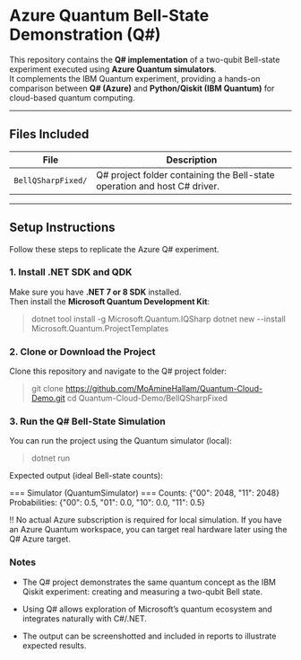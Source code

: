 # Azure Quantum Bell-State Demonstration (Q#)

This repository contains the **Q# implementation** of a two-qubit Bell-state experiment executed using **Azure Quantum simulators**.  
It complements the IBM Quantum experiment, providing a hands-on comparison between **Q# (Azure)** and **Python/Qiskit (IBM Quantum)** for cloud-based quantum computing.

---

## Files Included

| File | Description |
|------|--------------|
| `BellQSharpFixed/` | Q# project folder containing the Bell-state operation and host C# driver. |

---

## Setup Instructions

Follow these steps to replicate the Azure Q# experiment.

### 1. Install .NET SDK and QDK

Make sure you have **.NET 7 or 8 SDK** installed.  
Then install the **Microsoft Quantum Development Kit**:

> dotnet tool install -g Microsoft.Quantum.IQSharp
> dotnet new --install Microsoft.Quantum.ProjectTemplates

### 2. Clone or Download the Project

Clone this repository and navigate to the Q# project folder:

> git clone https://github.com/MoAmineHallam/Quantum-Cloud-Demo.git
> cd Quantum-Cloud-Demo/BellQSharpFixed

### 3. Run the Q# Bell-State Simulation

You can run the project using the Quantum simulator (local):

> dotnet run

Expected output (ideal Bell-state counts):

=== Simulator (QuantumSimulator) ===
Counts: {"00": 2048, "11": 2048}
Probabilities: {"00": 0.5, "01": 0.0, "10": 0.0, "11": 0.5}

!! No actual Azure subscription is required for local simulation.
If you have an Azure Quantum workspace, you can target real hardware later using the Q# Azure target.

### Notes

- The Q# project demonstrates the same quantum concept as the IBM Qiskit experiment: creating and measuring a two-qubit Bell state.

- Using Q# allows exploration of Microsoft’s quantum ecosystem and integrates naturally with C#/.NET.

- The output can be screenshotted and included in reports to illustrate expected results.


